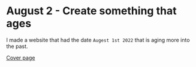 #  August 2 - Create something that ages

I made a website that had the date `Augest 1st 2022` that is aging  more into the past.

[Cover page](https://replit.com/@not-ethan/This-already-aged?v=1)